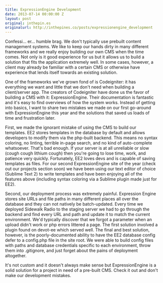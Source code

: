 ```yaml
---
title: ExpressionEngine Development
date: 2013-07-14 00:00:00 Z
layout: post
original: inthepin.es
originalurl: http://inthepines.co/posts/expressionengine_development
---
```


Confessi... er... humble brag. We don't typically use prebuilt content management systems. We like to keep our hands dirty in many different frameworks and we really enjoy building our own CMS when the time comes. Not only is it good experience for us but it allows us to build a solution that fits the application extremely well. In some cases, however, a client may already be familiar with a certain CMS or otherwise have experience that lends itself towards an existing solution.

One of the frameworks we've grown fond of is Codeigniter: it has everything we want and little that we don't need when building a client/server app. The creators of Codeigniter have done us the favor of building a CMS with it: ExpressionEngine. Their documentation is fantastic and it's easy to find overviews of how the system works. Instead of getting into basics, I want to share two mistakes we made on our first go-around with ExpressionEngine this year and the solutions that saved us loads of time and frustration later.

First, we made the ignorant mistake of using the CMS to build our templates. EE2 stores templates in the database by default and allows developers to modify them via the php-built backend. This means no syntax coloring, no linting, terrible in-page search, and no kind of auto-complete whatsoever. That's bad enough. If your server is at all unreliable or slow (cough cough lithium cough) then you're going to lose time, work, and patience very quickly. Fortunately, EE2 loves devs and is capable of saving templates as files. For our second ExpressionEngine site of the year (check out our projects section soon) we have been using our text editor of choice (Sublime Text 2) to write templates and have been enjoying all of the features above (including syntax coloring via a Sublime plugin made just for EE2).

Second, our deployment process was extremely painful. Expression Engine stores site URLs and file paths in many different places all over the database and they can not natively be batch-updated. Every time we deployed Sidewalk Radio to the staging server we had to go through the backend and find every URL and path and update it to match the current environment. We'd typically discover that we forgot a parameter when an upload didn't work or php errors littered a page. The first solution involved a plugin found on devot-ee which served well. The final and best solution, however, is the poorly-documented ability to have the EE2 database config defer to a config.php file in the site root. We were able to build config files with paths and database credentials specific to each environment, throw them into .gitignore, and just forget about the pains of deployment altogether.

It's not custom and it doesn't always make sense but ExpressionEngine is a solid solution for a project in need of a pre-built CMS. Check it out and don't make our development mistakes.